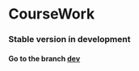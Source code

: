# CourseWork

### Stable version in development
#### Go to the branch [dev](https://github.com/PavlMais/CourseWork/tree/dev)